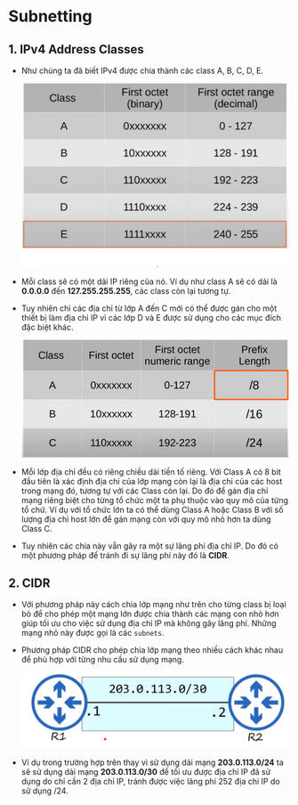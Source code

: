 # Subnetting 
## 1. IPv4 Address Classes
- Như chúng ta đã biết IPv4 được chia thành các class A, B, C, D, E.
  
  ![Alt text](Ipv4classes.png)

- Mỗi class sẽ có một dải IP riêng của nó. Ví dụ như class A sẽ có dải là **0.0.0.0** đến **127.255.255.255**, các class còn lại tương tự.
- Tuy nhiên chỉ các địa chỉ từ lớp A đến C mới có thể được gán cho một thiết bị làm địa chỉ IP vì các lớp D và E được sử dụng cho các mục đích đặc biệt khác. 
  
  ![Alt text](prefixlength.png)

- Mỗi lớp địa chỉ đều có riêng chiều dài tiền tố riêng. Với Class A có 8 bit đầu tiên là xác định địa chỉ của lớp mạng còn lại là địa chỉ của các host trong mạng đó, tương tự với các Class còn lại. Do đó để gán địa chỉ mạng riêng biệt cho từng tổ chức một ta phụ thuộc vào quy mô của từng tổ chứ. Ví dụ với tổ chức lớn ta có thể dùng Class A hoặc Class B với số lượng địa chỉ host lớn để gán mạng còn với quy mô nhỏ hơn ta dùng Class C.
- Tuy nhiên các chia này vẫn gây ra một sự lãng phí địa chỉ IP. Do đó có một phương pháp để tránh đi sự lãng phí này đó là **CIDR**.

## 2. CIDR
- Với phương pháp này cách chia lớp mạng như trên cho từng class bị loại bỏ để cho phép một mạng lớn được chia thành các mạng con nhỏ hơn giúp tối ưu cho việc sử dụng địa chỉ IP mà không gây lãng phí. Những mạng nhỏ này được gọi là các `subnets`.
- Phương pháp CIDR cho phép chia lớp mạng theo nhiều cách khác nhau để phù hợp với từng nhu cầu sử dụng mạng.
  
  ![Alt text](CIDR.png)

- Ví dụ trong trường hợp trên thay vì sử dụng dải mạng **203.0.113.0/24** ta sẽ sử dụng dải mạng **203.0.113.0/30** để tối ưu được địa chỉ IP đã sử dụng do chỉ cần 2 địa chỉ IP, tránh được việc lãng phí 252 địa chỉ IP do sử dụng /24.